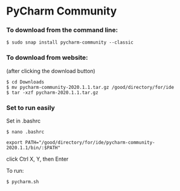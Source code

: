 # PyCharm Community

### To download from the command line: 

```
$ sudo snap install pycharm-community --classic
```

### To download from website:
(after clicking the download button)

```
$ cd Downloads
$ mv pycharm-community-2020.1.1.tar.gz /good/directory/for/ide
$ tar -xzf pycharm-2020.1.1.tar.gz
```

### Set to run easily

Set in .bashrc 

```
$ nano .bashrc
```

```
export PATH="/good/directory/for/ide/pycharm-community-2020.1.1/bin/:$PATH"
```

click Ctrl X, Y, then Enter

To run:

```
$ pycharm.sh 
```
